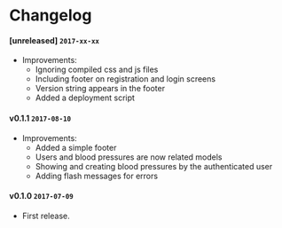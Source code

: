 # Changelog

#### [unreleased] `2017-xx-xx`
- Improvements:
  - Ignoring compiled css and js files
  - Including footer on registration and login screens
  - Version string appears in the footer
  - Added a deployment script

#### v0.1.1 `2017-08-10`
- Improvements:
  - Added a simple footer
  - Users and blood pressures are now related models
  - Showing and creating blood pressures by the authenticated user
  - Adding flash messages for errors

#### v0.1.0 `2017-07-09`
- First release.
